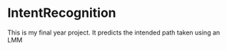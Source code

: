 # IntentRecognition
This is my final year project. It predicts the intended path taken using an LMM 
